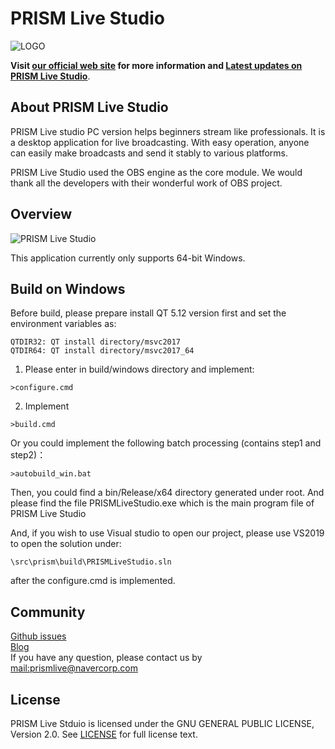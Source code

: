 # PRISM Live Studio
![LOGO](https://resource-prismlive.pstatic.net/202112161144/1585712652.png)

**Visit [our official web site](http://prismlive.com) for more information and [Latest updates on PRISM Live Studio](http://prismlive.com/ko_kr/pcapp/)**.

## About PRISM Live Studio
PRISM Live studio PC version helps beginners stream like professionals. It is a desktop application for live broadcasting.
With easy operation, anyone can easily make broadcasts and send it stably to various platforms.

PRISM Live Studio used the OBS engine as the core module. We would thank all the developers with their wonderful work of OBS project.

## Overview
![PRISM Live Studio](https://resource-prismlive.pstatic.net/202112161142/1639622512.png)

This application currently only supports 64-bit Windows.

## Build on Windows
Before build, please prepare install QT 5.12 version first and set the environment variables as:
```
QTDIR32: QT install directory/msvc2017
QTDIR64: QT install directory/msvc2017_64
```

1. Please enter in build/windows directory and implement:
```
>configure.cmd
```

2. Implement
```
>build.cmd
```

Or you could implement the following batch processing (contains step1 and step2)：
```
>autobuild_win.bat
```

Then, you could find a bin/Release/x64 directory generated under root.
And please find the file PRISMLiveStudio.exe
which is the main program file of PRISM Live Studio

And, if you wish to use Visual studio to open our project, please use VS2019 to open the solution under:
```
\src\prism\build\PRISMLiveStudio.sln
```
after the configure.cmd is implemented.
 
## Community

[Github issues](https://github.com/naver/prismlivestudio/issues)  
[Blog](https://blog.naver.com/prismlivestudio)  
If you have any question, please contact us by [mail:prismlive@navercorp.com](mailto://prismlive@navercorp.com)

## License
PRISM Live Stduio is licensed under the GNU GENERAL PUBLIC LICENSE, Version 2.0.
See [LICENSE](COPYING) for full license text.
